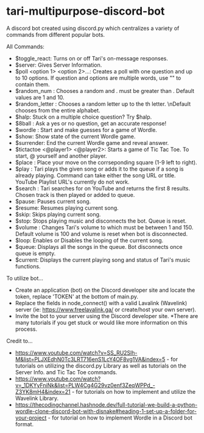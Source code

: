 # tari-multipurpose-discord-bot
A discord bot created using discord.py which centralizes a variety of commands from different popular bots.

All Commands:
- $toggle_react: Turns on or off Tari's on-message responses.
- $server: Gives Server Information.
- $poll <question> <option 1> <option 2>...: Creates a poll with one question and up to 10 options. If question and options are multiple words, use "" to contain them.
- $random_num <start> <end>: Chooses a random <start> and <end>. <start> must be greater than <end>. Default values are 1 and 10.
- $random_letter <num>: Chooses a random letter up to the <num>th letter. \nDefault chooses from the entire alphabet.
- $halp: Stuck on a multiple choice question? Try $halp.
- $8ball <question>: Ask a yes or no question, get an accurate response!
- $wordle <guess>: Start and make guesses for a game of Wordle.
- $show: Show state of the current Wordle game.
- $surrender: End the current Wordle game and reveal answer.
- $tictactoe <@player1> <@player2>: Starts a game of Tic Tac Toe. To start, @ yourself and another player.
- $place <num>: Place your move on the corrseponding square (1-9 left to right).
- $play <song>: Tari plays the given song or adds it to the queue if a song is already playing. Command can take either the song URL or title. YouTube Playlist URL's currently do not work.
- $search <query>: Tari searches for <query> on YouTube and returns the first 8 results. Chosen track is then played or added to queue.
- $pause: Pauses current song.
- $resume: Resumes playing current song.
- $skip: Skips playing current song.
- $stop: Stops playing music and disconnects the bot. Queue is reset.
- $volume <num>: Changes Tari's volume to <num> which must be between 1 and 150. Default volume is 100 and volume is reset when bot is disconnected.
- $loop: Enables or Disables the looping of the current song.
- $queue: Displays all the songs in the queue. Bot disconnects once queue is empty.
- $current: Displays the current playing song and status of Tari's music functions.

To utilize bot...
- Create an application (bot) on the Discord developer site and locate the token, replace 'TOKEN' at the bottom of main.py.
- Replace the fields in node_connect() with a valid Lavalink (Wavelink) server (ie: https://www.freelavalink.ga/ or create/host your own server).
- Invite the bot to your server using the Discord developer site.
*There are many tutorials if you get stuck or would like more information on this process.
  
Credit to...
- https://www.youtube.com/watch?v=SS_RU2Slh-M&list=PLJXEdhN0Tc3LRT716enS1LcY4OF8vg1VA&index=5 - for tutorials on utilizing the discord.py Library as well as tutorials on the Server Info. and Tic Tac Toe commands.
- https://www.youtube.com/watch?v=_1DKYyFniNk&list=PLW4Cg4G29vz0enf3ZeqWPPd_-Z3YK8mH4&index=21 - for tutorials on how to implement and utilize the Wavelink Library.
- https://thecodingchannel.hashnode.dev/full-tutorial-we-build-a-python-wordle-clone-discord-bot-with-disnake#heading-1-set-up-a-folder-for-your-project - for tutorial on how to implement Wordle in a Discord bot format.
  
